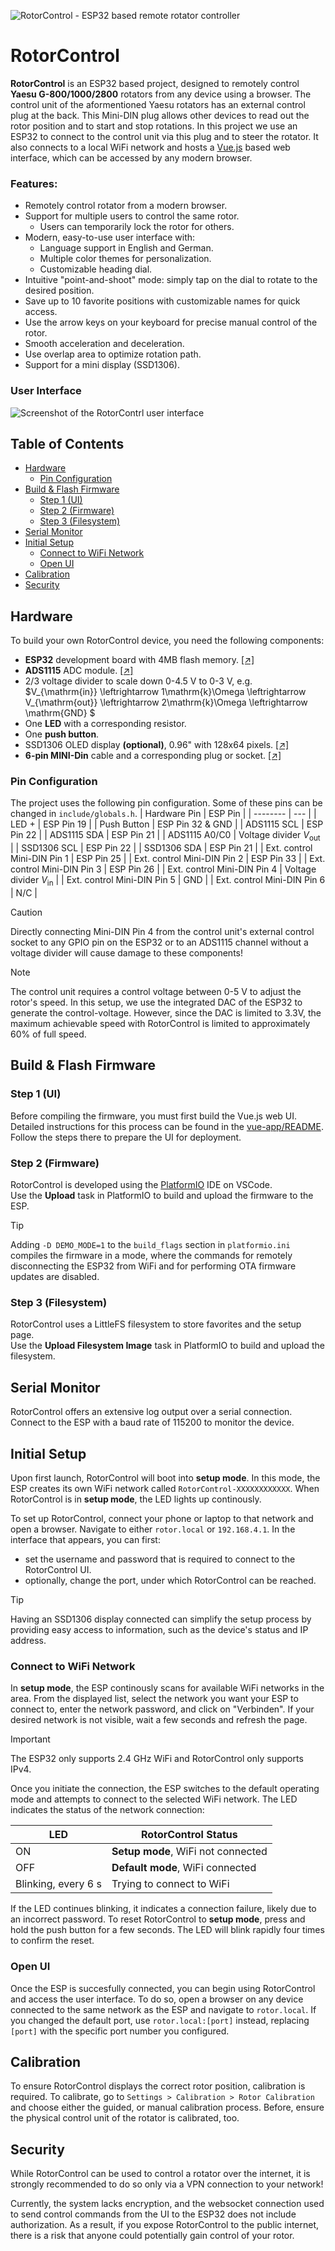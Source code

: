 ![RotorControl - ESP32 based remote rotator controller](assets/title.png)

# RotorControl
**RotorControl** is an ESP32 based project, designed to remotely control **Yaesu G-800/1000/2800** rotators from any device using a browser. The control unit of the aformentioned Yaesu rotators has an external control plug at the back. This Mini-DIN plug allows other devices to read out the rotor position and to start and stop rotations. In this project we use an ESP32 to connect to the control unit via this plug and to steer the rotator. It also connects to a local WiFi network and hosts a [Vue.js](https://vuejs.org/) based web interface, which can be accessed by any modern browser.

### Features:
- Remotely control rotator from a modern browser.  
- Support for multiple users to control the same rotor.
  - Users can temporarily lock the rotor for others.  
- Modern, easy-to-use user interface with:
  - Language support in English and German.
  - Multiple color themes for personalization.  
  - Customizable heading dial.  
- Intuitive "point-and-shoot" mode: simply tap on the dial to rotate to the desired position.  
- Save up to 10 favorite positions with customizable names for quick access.  
- Use the arrow keys on your keyboard for precise manual control of the rotor.  
- Smooth acceleration and deceleration.
- Use overlap area to optimize rotation path.
- Support for a mini display (SSD1306).

### User Interface
![Screenshot of the RotorContrl user interface](assets/controller-rot.png)

## Table of Contents
* [Hardware](#hardware)
  + [Pin Configuration](#pin-configuration)
* [Build & Flash Firmware](#build-flash-firmware)
  + [Step 1 (UI)](#step-1-ui)
  + [Step 2 (Firmware)](#step-2-firmware)
  + [Step 3 (Filesystem)](#step-3-filesystem)
* [Serial Monitor](#serial-monitor)
* [Initial Setup](#initial-setup)
  + [Connect to WiFi Network](#connect-to-wifi-network)
  + [Open UI](#open-ui)
* [Calibration](#calibration)
* [Security](#security)


## Hardware
To build your own RotorControl device, you need the following components:

- **ESP32** development board with 4MB flash memory. [[↗]](https://www.az-delivery.de/en/products/esp-32-dev-kit-c-v4)
- **ADS1115** ADC module. [[↗]](https://www.az-delivery.de/en/products/analog-digitalwandler-ads1115-mit-i2c-interface?_pos=1&_sid=02f9dc370&_ss=r)
- 2/3 voltage divider to scale down 0-4.5 V to 0-3 V, e.g.\
  $V_{\mathrm{in}} \leftrightarrow 1\mathrm{k}\Omega \leftrightarrow V_{\mathrm{out}} \leftrightarrow 2\mathrm{k}\Omega \leftrightarrow \mathrm{GND} $
- One **LED** with a corresponding resistor.
- One **push button**.
- SSD1306 OLED display **(optional)**, 0.96" with 128x64 pixels. [[↗]](https://www.az-delivery.de/en/products/0-96zolldisplay?_pos=1&_sid=6660f1687&_ss=r)
- **6-pin MINI-Din** cable and a corresponding plug or socket. [[↗]](https://www.reichelt.com/de/en/shop/product/build-in_mini-din_jack_6-pin-235714?country=de&CCTYPE=private&LANGUAGE=en#closemodal)

### Pin Configuration
The project uses the following pin configuration. Some of these pins can be changed in `include/globals.h`.
| Hardware Pin | ESP Pin |
| -------- | --- |
| LED $+$ | ESP Pin 19 |
| Push Button | ESP Pin 32 & GND |
| ADS1115 SCL | ESP Pin 22 |
| ADS1115 SDA | ESP Pin 21 |
| ADS1115 A0/C0  | Voltage divider $V_\mathrm{out}$ | 
| SSD1306 SCL | ESP Pin 22 |
| SSD1306 SDA | ESP Pin 21 |
| Ext. control Mini-DIN Pin 1 | ESP Pin 25  |
| Ext. control Mini-DIN Pin 2 | ESP Pin 33  |
| Ext. control Mini-DIN Pin 3 | ESP Pin 26  |
| Ext. control Mini-DIN Pin 4 | Voltage divider $V_\mathrm{in}$  |
| Ext. control Mini-DIN Pin 5 | GND  |
| Ext. control Mini-DIN Pin 6 | N/C  |

> [!CAUTION]
> Directly connecting Mini-DIN Pin 4 from the control unit's external control socket to any GPIO pin on the ESP32 or to an ADS1115 channel without a voltage divider will cause damage to these components!

> [!NOTE]
> The control unit requires a control voltage between 0-5 V to adjust the rotor's speed. In this setup, we use the integrated DAC of the ESP32 to generate the control-voltage. However, since the DAC is limited to 3.3V, the maximum achievable speed with RotorControl is limited to approximately 60% of full speed.



## Build & Flash Firmware
### Step 1 (UI)
Before compiling the firmware, you must first build the Vue.js web UI. Detailed instructions for this process can be found in the [vue-app/README](./vue-app/README.md). Follow the steps there to prepare the UI for deployment.

### Step 2 (Firmware)
RotorControl is developed using the [PlatformIO](https://platformio.org/) IDE on VSCode.\
Use the **Upload** task in PlatformIO to build and upload the firmware to the ESP.

>[!TIP]
> Adding `-D DEMO_MODE=1` to the `build_flags` section in `platformio.ini` compiles the firmware in a mode, where the commands for remotely disconnecting the ESP32 from WiFi and for performing OTA firmware updates are disabled.

### Step 3 (Filesystem)
RotorControl uses a LittleFS filesystem to store favorites and the setup page.\
Use the **Upload Filesystem Image** task in PlatformIO to build and upload the filesystem.



## Serial Monitor
RotorControl offers an extensive log output over a serial connection. Connect to the ESP with a baud rate of 115200 to monitor the device.


## Initial Setup
Upon first launch, RotorControl will boot into **setup mode**. In this mode, the ESP creates its own WiFi network called `RotorControl-XXXXXXXXXXXX`. When RotorControl is in **setup mode**, the LED lights up continously.

To set up RotorControl, connect your phone or laptop to that network and open a browser. Navigate to either `rotor.local` or `192.168.4.1`. In the interface that appears, you can first:
- set the username and password that is required to connect to the RotorControl UI.
- optionally, change the port, under which RotorControl can be reached.

> [!TIP]
> Having an SSD1306 display connected can simplify the setup process by providing easy access to information, such as the device's status and IP address.

### Connect to WiFi Network
In **setup mode**, the ESP continously scans for available WiFi networks in the area. From the displayed list, select the network you want your ESP to connect to, enter the network password, and click on "Verbinden". If your desired network is not visible, wait a few seconds and refresh the page.

> [!IMPORTANT]
> The ESP32 only supports 2.4 GHz WiFi and RotorControl only supports IPv4.

Once you initiate the connection, the ESP switches to the default operating mode and attempts to connect to the selected WiFi network. The LED indicates the status of the network connection:

| LED | RotorControl Status |
| --- | ------------------- |
| ON  | **Setup mode**, WiFi not connected |
| OFF | **Default mode**, WiFi connected |
| Blinking, every 6 s | Trying to connect to WiFi |

If the LED continues blinking, it indicates a connection failure, likely due to an incorrect password.
To reset RotorControl to **setup mode**, press and hold the push button for a few seconds. The LED will blink rapidly four times to confirm the reset.

### Open UI
Once the ESP is succesfully connected, you can begin using RotorControl and access the user interface. To do so, open a browser on any device connected to the same network as the ESP and navigate to `rotor.local`. If you changed the default port, use `rotor.local:[port]` instead, replacing `[port]` with the specific port number you configured.

## Calibration
To ensure RotorControl displays the correct rotor position, calibration is required.
To calibrate, go to `Settings > Calibration > Rotor Calibration` and choose either the guided, or manual calibration process. Before, ensure the physical control unit of the rotator is calibrated, too.

## Security
While RotorControl can be used to control a rotator over the internet, it is strongly recommended to do so only via a VPN connection to your network!

Currently, the system lacks encryption, and the websocket connection used to send control commands from the UI to the ESP32 does not include authorization. As a result, if you expose RotorControl to the public internet, there is a risk that anyone could potentially gain control of your rotor.
